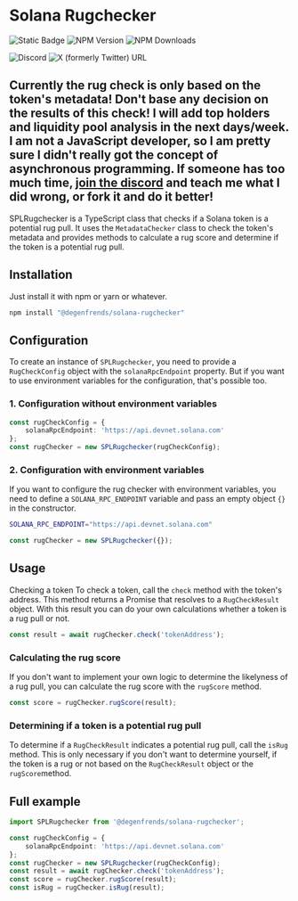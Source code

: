 # Solana Rugchecker

![Static Badge](https://img.shields.io/badge/degen-100%25-pink) ![NPM Version](https://img.shields.io/npm/v/@degenfrends/solana-rugchecker)
![NPM Downloads](https://img.shields.io/npm/dw/@degenfrends/solana-rugchecker)

![Discord](https://img.shields.io/discord/1242753898964582440)
![X (formerly Twitter) URL](https://img.shields.io/twitter/url?url=https%3A%2F%2Fx.com%2Fkryptobrah&label=Twitter%2FX)

## Currently the rug check is only based on the token's metadata! Don't base any decision on the results of this check! I will add top holders and liquidity pool analysis in the next days/week. I am not a JavaScript developer, so I am pretty sure I didn't really got the concept of asynchronous programming. If someone has too much time, [join the discord](https://discord.gg/4cEuF4Dzw4) and teach me what I did wrong, or fork it and do it better!

SPLRugchecker is a TypeScript class that checks if a Solana token is a potential rug pull. It uses the `MetadataChecker` class to check the token's
metadata and provides methods to calculate a rug score and determine if the token is a potential rug pull.

## Installation

Just install it with npm or yarn or whatever.

```bash
npm install "@degenfrends/solana-rugchecker"
```

## Configuration

To create an instance of `SPLRugchecker`, you need to provide a `RugCheckConfig` object with the `solanaRpcEndpoint` property. But if you want to use
environment variables for the configuration, that's possible too.

### 1. Configuration without environment variables

```typescript
const rugCheckConfig = {
    solanaRpcEndpoint: 'https://api.devnet.solana.com'
};
const rugChecker = new SPLRugchecker(rugCheckConfig);
```

### 2. Configuration with environment variables

If you want to configure the rug checker with environment variables, you need to define a `SOLANA_RPC_ENDPOINT` variable and pass an empty object `{}`
in the constructor.

```bash
SOLANA_RPC_ENDPOINT="https://api.devnet.solana.com"
```

```typescript
const rugChecker = new SPLRugchecker({});
```

## Usage

Checking a token To check a token, call the `check` method with the token's address. This method returns a Promise that resolves to a `RugCheckResult`
object. With this result you can do your own calculations whether a token is a rug pull or not.

```typescript
const result = await rugChecker.check('tokenAddress');
```

### Calculating the rug score

If you don't want to implement your own logic to determine the likelyness of a rug pull, you can calculate the rug score with the `rugScore` method.

```typescript
const score = rugChecker.rugScore(result);
```

### Determining if a token is a potential rug pull

To determine if a `RugCheckResult` indicates a potential rug pull, call the `isRug` method. This is only necessary if you don't want to determine
yourself, if the token is a rug or not based on the `RugCheckResult` object or the `rugScore`method.

## Full example

```typescript
import SPLRugchecker from '@degenfrends/solana-rugchecker';

const rugCheckConfig = {
    solanaRpcEndpoint: 'https://api.devnet.solana.com'
};
const rugChecker = new SPLRugchecker(rugCheckConfig);
const result = await rugChecker.check('tokenAddress');
const score = rugChecker.rugScore(result);
const isRug = rugChecker.isRug(result);
```
